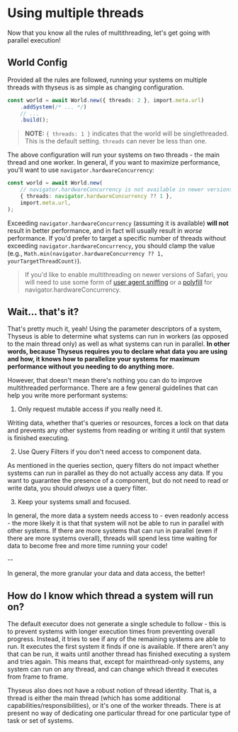 # Using multiple threads

Now that you know all the rules of multithreading, let's get going with parallel
execution!

## World Config

Provided all the rules are followed, running your systems on multiple threads
with thyseus is as simple as changing configuration.

```ts
const world = await World.new({ threads: 2 }, import.meta.url)
	.addSystem(/* ... */)
	// ...
	.build();
```

> **NOTE:** `{ threads: 1 }` indicates that the world will be singlethreaded.
> This is the default setting. `threads` can never be less than one.

The above configuration will run your systems on two threads - the main thread
and one worker. In general, if you want to maximize performance, you'll want to
use `navigator.hardwareConcurrency`:

```ts
const world = await World.new(
	// navigator.hardwareConcurrency is not available in newer versions of Safari
	{ threads: navigator.hardwareConcurrency ?? 1 },
	import.meta.url,
);
```

Exceeding `navigator.hardwareConcurrency` (assuming it is available) **will
not** result in better performance, and in fact will usually result in _worse_
performance. If you'd prefer to target a specific number of threads without
exceeding `navigator.hardwareConcurrency`, you should clamp the value (e.g.,
`Math.min(navigator.hardwareConcurrency ?? 1, yourTargetThreadCount)`).

> If you'd like to enable multithreading on newer versions of Safari, you will
> need to use some form of
> [user agent sniffing](https://developer.mozilla.org/en-US/docs/Web/HTTP/Browser_detection_using_the_user_agent)
> or a [polyfill](https://github.com/oftn-oswg/core-estimator) for
> navigator.hardwareConcurrency.

## Wait... that's it?

That's pretty much it, yeah! Using the parameter descriptors of a system,
Thyseus is able to determine what systems can run in workers (as opposed to the
main thread only) as well as what systems can run in parallel. **In other words,
because Thyseus requires you to declare what data you are using and how, it
knows how to parallelize your systems for maximum performance without you
needing to do anything more.**

However, that doesn't mean there's nothing you can do to improve multithreaded
performance. There are a few general guidelines that can help you write more
performant systems:

1.  Only request mutable access if you really need it.

Writing data, whether that's queries or resources, forces a lock on that data
and prevents any other systems from reading or writing it until that system is
finished executing.

2.  Use Query Filters if you don't need access to component data.

As mentioned in the queries section, query filters do not impact whether systems
can run in parallel as they do not actually access any data. If you want to
guarantee the presence of a component, but do not need to read or write data,
you should _always_ use a query filter.

3. Keep your systems small and focused.

In general, the more data a system needs access to - even readonly access - the
more likely it is that that system will not be able to run in parallel with
other systems. If there are more systems that can run in parallel (even if there
are more systems overall), threads will spend less time waiting for data to
become free and more time running your code!

--

In general, the more granular your data and data access, the better!

## How do I know which thread a system will run on?

The default executor does not generate a single schedule to follow - this is to
prevent systems with longer execution times from preventing overall progress.
Instead, it tries to see if any of the remaining systems are able to run. It
executes the first system it finds if one is available. If there aren't any that
can be run, it waits until another thread has finished executing a system and
tries again. This means that, except for mainthread-only systems, any system can
run on any thread, and can change which thread it executes from frame to frame.

Thyseus also does not have a robust notion of thread identity. That is, a thread
is either the main thread (which has some additional
capabilities/responsibilities), or it's one of the worker threads. There is at
present no way of dedicating one particular thread for one particular type of
task or set of systems.
